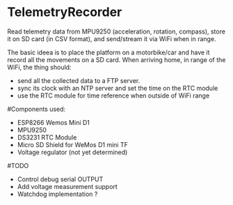 # TelemetryRecorder


Read telemetry data from MPU9250 (acceleration, rotation, compass), store it on SD card (in CSV format), and send/stream it via WiFi when in range.

The basic ideea is to place the platform on a motorbike/car and have it record all the movements on a SD card. When arriving home, in range of the WiFi, the thing should:
- send all the collected data to a FTP server.
- sync its clock with an NTP server and set the time on the RTC module
- use the RTC module for time reference when outside of WiFi range

#Components used:

- ESP8266 Wemos Mini D1
- MPU9250
- DS3231 RTC Module
- Micro SD Shield for WeMos D1 mini TF
- Voltage regulator (not yet determined)

#TODO

- Control debug serial OUTPUT
- Add voltage measurement support
- Watchdog implementation ?
